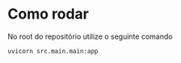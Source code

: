 # Como rodar

No root do repositório utilize o seguinte comando

```sh
uvicorn src.main.main:app
```

